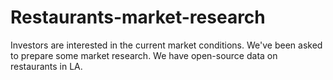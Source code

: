 # Restaurants-market-research
Investors are interested in the current market conditions. We've been asked to prepare some market research. We have open-source data on restaurants in LA.
